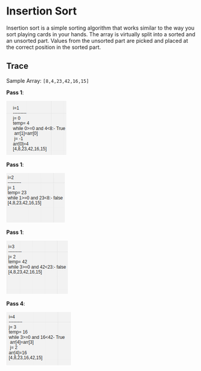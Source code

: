 # Insertion Sort

Insertion sort is a simple sorting algorithm that works similar to the way you sort playing cards in your hands. The array is virtually split into a sorted and an unsorted part. Values from the unsorted part are picked and placed at the correct position in the sorted part.

## Trace

Sample Array: ```[8,4,23,42,16,15]```

**Pass 1**:

![Pass1](img/Pass_1.png)

**Pass 1**:

![Pass2](img/Pass_2.png)

**Pass 1**:

![Pass3](img/Pass_3.png)

**Pass 4**:

![Pass4](img/Pass_4.png)
